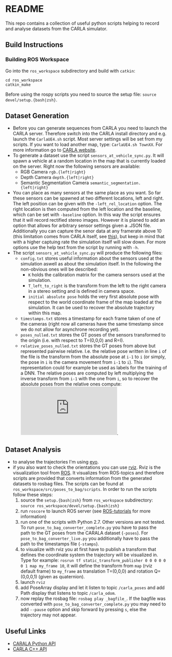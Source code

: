 # README
This repo contains a collection of useful python scripts helping to record and analyse datasets from the CARLA simulator.

## Build Instructions
### Building ROS Workspace
Go into the `ros_workspace` subdirectory and build with `catkin`:
```
cd ros_workspace
catkin_make
```
Before using the rospy scripts you need to source the setup file: `source devel/setup.{bash|zsh}`.

## Dataset Generation
* Before you can generate sequences from CARLA you need to launch the CARLA server. Therefore switch into the CARLA install directory and e.g. launch the `CarlaUE4.sh` script. Most server settings will be set from my scripts. If you want to load another map, type: `CarlaUE4.sh TownXX`. For more information go to [CARLA website](http://carla.org/).
* To generate a dataset use the script `sensors_at_vehicle_sync.py`. It will spawn a vehicle at a random location in the map that is currently loaded on the server. Right now the following sensors are available:
    * RGB Camera `rgb.{left|right}`
    * Depth Camera `depth.{left|right}`
    * Semantic Segmentation Camera `semantic_segmentation.{left|right}`
* You can place as many sensors at the same place as you want. So far these sensors can be spawned at two different locations, left and right. The left position can be given with the `-left_rel_location` option. The right location is then computed from the left location and the baseline, which can be set with `-baseline` option. In this way the script ensures that it will record rectified stereo images. However it is planed to add an option that allows for arbitrary sensor settings given a .JSON file. Additionally you can capture the senor data at any framerate above 10 (this limitation comes from CARLA itself, see [this](https://carla.readthedocs.io/en/latest/configuring_the_simulation/)), but keep in mind that with a higher captuing rate the simulation itself will slow down. For more options use the help text from the script by running with `-h`.
* The script `sensors_at_vehicle_sync.py` will produce the following files:
    * `config.txt` stores useful information about the sensors used at the simulation aswell as about the simulation itself. In the following the non-obvious ones will be described:
        * `K` holds the calibration matrix for the camera sensors used at the simulation.
        * `T_left_to_right` is the transform from the left to the right camera in a stereo setting and is defined in camera space.
        * `initial absolute pose` holds the very first absolute pose with respect to the world coordinate frame of the map loaded at the simulation. It can be used to recover the absolute trajectory within this map.
    * `timestamps.txt` stores a timestamp for each frame taken of one of the cameras (right now all cameras have the same timestamp since we do not allow for asynchrone recording yet).
    * `poses_nulled.txt` stores the GT poses of the sensors transformed to the origin (i.e. with respect to T=(0,0,0) and R=I).
    * `relative_poses_nulled.txt` stores the GT poses from above but represented pairwise relative. I.e. the relative pose written in line `i` of the file is the transform from the absolute pose at `i-1` to `i` (or simply, the pose in `i` is  the camera movement from `i-1` to `i`). This representation could for example be used as labels for the training of a DNN. The relative poses are computed by left multiplying the inverse transform from `i-1` with the one from `i`, so to recover the absolute poses from the relative ones compute: ![equation](https://latex.codecogs.com/gif.latex?%28T_%7Bi-1%7D%29%5E%7B-1%7D%5Ccdot%5Chspace%7B%7D%5EiT_%7Bi-1%7D%3DT_i).

## Dataset Analysis
* to analyse the trajectories I'm using [evo](https://github.com/MichaelGrupp/evo).
* if you also want to check the orientations you can use [rviz](http://wiki.ros.org/rviz). Rviz is the visualization tool from [ROS](https://www.ros.org/). It visualizes from ROS-topics and therefore scripts are provided that converts information from the generated datasets to rosbag files. The scripts can be found at `ros_workspace/src/poses_to_bag/scripts`. In order to run the scripts follow these steps:
    1. source the `setup.{bash|zsh}` from `ros_workspace` subdirectory: `source ros_workspace/devel/setup.{bash|zsh}`
    2. run `roscore` to launch ROS server (see [ROS-tutorials](http://wiki.ros.org/ROS/Tutorials) for more information)
    3. run one of the scripts with Python 2.7. Other versions are not tested. To run `pose_to_bag_converter_complete.py` you have to pass the path to the GT poses from the CARALA dataset (`-poses`). For `pose_to_bag_converter_live.py` you additionally have to pass the path to the timestamps file (`-stamps`).
    4. to visualize with rviz you at first have to publish a transform that defines the coordinate system the trajectory will be visualized in. Type for example: `rosrun tf static_transform_publisher 0 0 0 0 0 0 1 map my_frame 10`, it will define the transform from `map` (rviz default frame) to `my_frame` as translation T=(0,0,0) and rotation Q=(0,0,0,1) (given as quaternion). 
    5. launch `rviz`
    6. add PoseArray display and let it listen to topic `/carla_poses` and add Path display that listens to topic `/carla_odom`.
    7. now replay the rosbag file: `rosbag play _bagfile_`. If the bagfile was converted with `pose_to_bag_converter_complete.py` you may need to add `--pause` option and skip forward by pressing `s`, else the trajectory may not appear. 

## Useful Links
- [CARALA Python API](https://carla.readthedocs.io/en/latest/python_api/)
- [CARLA C++ API](https://carla.readthedocs.io/en/latest/cpp_reference/)

